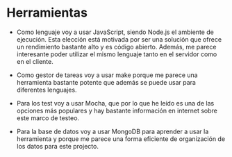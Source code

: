 # Herramientas 

- Como lenguaje voy a usar JavaScript, siendo Node.js el ambiente de ejecución. Esta elección está motivada por ser una solución que ofrece un rendimiento bastante alto y es código abierto. Además, me parece interesante poder utilizar el mismo lenguaje tanto en el servidor como en el cliente. 

- Como gestor de tareas voy a usar make porque me parece una herramienta bastante potente que además se puede usar para diferentes lenguajes.

- Para los test voy a usar Mocha, que por lo que he leído es una de las opciones más populares y hay bastante información en internet sobre este marco de testeo.


- Para la base de datos voy a usar MongoDB para aprender a usar la herramienta y porque me parece una forma eficiente de organización de los datos para este projecto.
